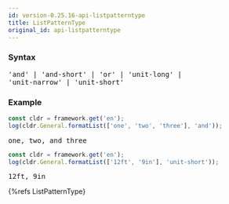 ```yaml
---
id: version-0.25.16-api-listpatterntype
title: ListPatternType
original_id: api-listpatterntype
---
```


### Syntax

<pre class="syntax">
'and' | 'and-short' | 'or' | 'unit-long' |
'unit-narrow' | 'unit-short'
</pre>

### Example

```typescript
const cldr = framework.get('en');
log(cldr.General.formatList(['one', 'two', 'three'], 'and'));
```
<pre class="output">
one, two, and three
</pre>


```typescript
const cldr = framework.get('en');
log(cldr.General.formatList(['12ft', '9in'], 'unit-short'));
```
<pre class="output">
12ft, 9in
</pre>



{%refs ListPatternType}
